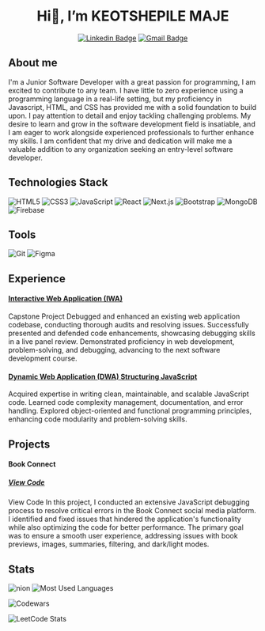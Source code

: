 
<div align='center'>
<h1 >Hi👋, I’m KEOTSHEPILE MAJE</h1>

[![Linkedin Badge](https://img.shields.io/badge/-KeotshepileMaje-blue?style=flat-square&logo=Linkedin&logoColor=white&link=https://www.linkedin.com/in/keotshepile-maje/)](https://www.linkedin.com/in/keotshepile-maje/)
[![Gmail Badge](https://img.shields.io/badge/-Keotshepilemaje@gmail.com-c14438?style=flat-square&logo=Gmail&logoColor=white&link=mailto:Keotshepilemaje@gmail.com)](mailto:Keotshepilemaje@gmail.com)

</div>

##  About me

I'm a Junior Software Developer with a great passion for programming, I am excited to contribute to any team. I have little to zero experience using a programming language in a real-life setting, but my proficiency in Javascript, HTML, and CSS has provided me with a solid foundation to build upon. I pay attention to detail and enjoy tackling challenging problems. My desire to learn and grow in the software development field is insatiable, and I am eager to work alongside experienced professionals to further enhance my skills. I am confident that my drive and dedication will make me a valuable addition to any organization seeking an entry-level software developer.

## Technologies Stack
![HTML5](https://img.shields.io/badge/-HTML5-E34F26?style=flat-square&logo=html5&logoColor=white)
![CSS3](https://img.shields.io/badge/-CSS3-1572B6?style=flat-square&logo=css3)
![JavaScript](https://img.shields.io/badge/-JavaScript-black?style=flat-square&logo=javascript)
![React](https://img.shields.io/badge/-React-black?style=flat-square&logo=react)
![Next.js](https://img.shields.io/badge/-Next.js-black?style=flat-square&logo=next.js)
![Bootstrap](https://img.shields.io/badge/-Bootstrap-563D7C?style=flat-square&logo=bootstrap)
![MongoDB](https://img.shields.io/badge/-MongoDB-black?style=flat-square&logo=mongodb)
![Firebase](https://img.shields.io/badge/-Firebase-black?style=flat-square&logo=firebase)

## Tools

![Git](	https://img.shields.io/badge/Git-red?&style=flat-the-badge&logo=git&logoColor=white)
![Figma](	https://img.shields.io/badge/Figma-purple?&style=flat-the-badge&logo=figma&logoColor=white)

## Experience 

#### [Interactive Web Application (IWA)](https://github.com/KeotshepileMaje/KEOMAJ871_Benjamin_KeotshepileMaje_IWA)

Capstone Project Debugged and enhanced an existing web application codebase, conducting thorough audits and resolving issues. Successfully presented and defended code enhancements, showcasing debugging skills in a live panel review. Demonstrated proficiency in web development, problem-solving, and debugging, advancing to the next software development course. 

#### [Dynamic Web Application (DWA) Structuring JavaScript](https://github.com/KeotshepileMaje/KEOMAJ871_BCL2302_Benjamin_2B_KeotshepileMaje_DWA)

Acquired expertise in writing clean, maintainable, and scalable JavaScript code. Learned code complexity management, documentation, and error handling. Explored object-oriented and functional programming principles, enhancing code modularity and problem-solving skills.

## Projects

#### Book Connect 
##### [View Code](https://github.com/KeotshepileMaje/book-connect-main)
View Code
In this project, I conducted an extensive JavaScript debugging process to resolve critical errors in the Book Connect social media platform. I identified and fixed issues that hindered the application's functionality while also optimizing the code for better performance. The primary goal was to ensure a smooth user experience, addressing issues with book previews, images, summaries, filtering, and dark/light modes. 


## Stats

![nion](https://github-readme-stats.vercel.app/api?username=keotshepilemaje&show_icons=true&locale=en) ![Most Used Languages](https://github-readme-stats.vercel.app/api/top-langs?username=keotshepilemaje&show_icons=true&locale=en&layout=compact)


![Codewars](https://github.r2v.ch/codewars?user=keotshepileMaje&stroke=LIGHT)

![LeetCode Stats](https://leetcard.jacoblin.cool/KeotshepileMaje?theme=light&font=Prosto%20One)


